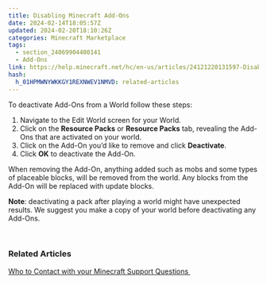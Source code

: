 ```yaml
---
title: Disabling Minecraft Add-Ons
date: 2024-02-14T18:05:57Z
updated: 2024-02-20T18:10:26Z
categories: Minecraft Marketplace
tags:
  - section_24069904400141
  - Add-Ons
link: https://help.minecraft.net/hc/en-us/articles/24121220131597-Disabling-Minecraft-Add-Ons
hash:
  h_01HPMWNYWKKGY1REXNWEV1NMVD: related-articles
---
```


To deactivate Add-Ons from a World follow these steps:

1.  Navigate to the Edit World screen for your World.
2.  Click on the **Resource Packs** or **Resource Packs** tab, revealing the Add-Ons that are activated on your world.
3.  Click on the Add-On you’d like to remove and click **Deactivate**.
4.  Click **OK** to deactivate the Add-On.

When removing the Add-On, anything added such as mobs and some types of placeable blocks, will be removed from the world. Any blocks from the Add-On will be replaced with update blocks.

**Note**: deactivating a pack after playing a world might have unexpected results. We suggest you make a copy of your world before deactivating any Add-Ons. 

 

### Related Articles

[Who to Contact with your Minecraft Support Questions ](https://minecrafthelp.zendesk.com/hc/en-us/articles/19506833026829)
